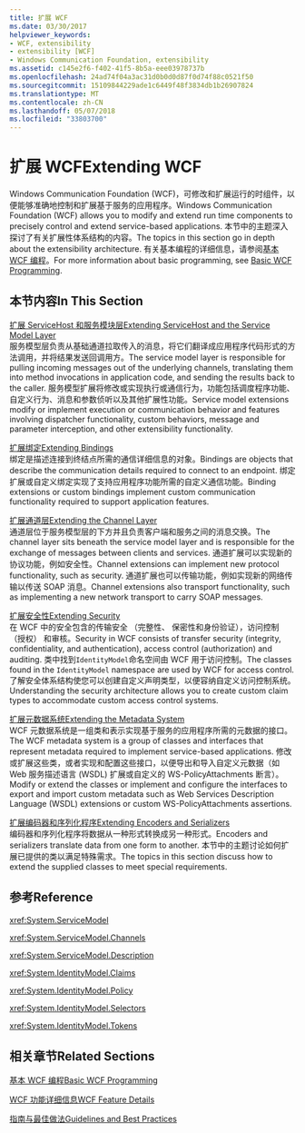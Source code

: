 ```yaml
---
title: 扩展 WCF
ms.date: 03/30/2017
helpviewer_keywords:
- WCF, extensibility
- extensibility [WCF]
- Windows Communication Foundation, extensibility
ms.assetid: c145e2f6-f402-41f5-8b5a-eee03978737b
ms.openlocfilehash: 24ad74f04a3ac31d0b0d0d87f0d74f88c0521f50
ms.sourcegitcommit: 15109844229ade1c6449f48f3834db1b26907824
ms.translationtype: MT
ms.contentlocale: zh-CN
ms.lasthandoff: 05/07/2018
ms.locfileid: "33803700"
---
```

# <a name="extending-wcf"></a><span data-ttu-id="ec20f-102">扩展 WCF</span><span class="sxs-lookup"><span data-stu-id="ec20f-102">Extending WCF</span></span>
<span data-ttu-id="ec20f-103">Windows Communication Foundation (WCF)，可修改和扩展运行的时组件，以便能够准确地控制和扩展基于服务的应用程序。</span><span class="sxs-lookup"><span data-stu-id="ec20f-103">Windows Communication Foundation (WCF) allows you to modify and extend run time components to precisely control and extend service-based applications.</span></span> <span data-ttu-id="ec20f-104">本节中的主题深入探讨了有关扩展性体系结构的内容。</span><span class="sxs-lookup"><span data-stu-id="ec20f-104">The topics in this section go in depth about the extensibility architecture.</span></span> <span data-ttu-id="ec20f-105">有关基本编程的详细信息，请参阅[基本 WCF 编程](../../../../docs/framework/wcf/basic-wcf-programming.md)。</span><span class="sxs-lookup"><span data-stu-id="ec20f-105">For more information about basic programming, see [Basic WCF Programming](../../../../docs/framework/wcf/basic-wcf-programming.md).</span></span>  
  
## <a name="in-this-section"></a><span data-ttu-id="ec20f-106">本节内容</span><span class="sxs-lookup"><span data-stu-id="ec20f-106">In This Section</span></span>  
 [<span data-ttu-id="ec20f-107">扩展 ServiceHost 和服务模块层</span><span class="sxs-lookup"><span data-stu-id="ec20f-107">Extending ServiceHost and the Service Model Layer</span></span>](../../../../docs/framework/wcf/extending/extending-servicehost-and-the-service-model-layer.md)  
 <span data-ttu-id="ec20f-108">服务模型层负责从基础通道拉取传入的消息，将它们翻译成应用程序代码形式的方法调用，并将结果发送回调用方。</span><span class="sxs-lookup"><span data-stu-id="ec20f-108">The service model layer is responsible for pulling incoming messages out of the underlying channels, translating them into method invocations in application code, and sending the results back to the caller.</span></span>  <span data-ttu-id="ec20f-109">服务模型扩展将修改或实现执行或通信行为，功能包括调度程序功能、自定义行为、消息和参数侦听以及其他扩展性功能。</span><span class="sxs-lookup"><span data-stu-id="ec20f-109">Service model extensions modify or implement execution or communication behavior and features involving dispatcher functionality, custom behaviors, message and parameter interception, and other extensibility functionality.</span></span>  
  
 [<span data-ttu-id="ec20f-110">扩展绑定</span><span class="sxs-lookup"><span data-stu-id="ec20f-110">Extending Bindings</span></span>](../../../../docs/framework/wcf/extending/extending-bindings.md)  
 <span data-ttu-id="ec20f-111">绑定是描述连接到终结点所需的通信详细信息的对象。</span><span class="sxs-lookup"><span data-stu-id="ec20f-111">Bindings are objects that describe the communication details required to connect to an endpoint.</span></span> <span data-ttu-id="ec20f-112">绑定扩展或自定义绑定实现了支持应用程序功能所需的自定义通信功能。</span><span class="sxs-lookup"><span data-stu-id="ec20f-112">Binding extensions or custom bindings implement custom communication functionality required to support application features.</span></span>  
  
 [<span data-ttu-id="ec20f-113">扩展通道层</span><span class="sxs-lookup"><span data-stu-id="ec20f-113">Extending the Channel Layer</span></span>](../../../../docs/framework/wcf/extending/extending-the-channel-layer.md)  
 <span data-ttu-id="ec20f-114">通道层位于服务模型层的下方并且负责客户端和服务之间的消息交换。</span><span class="sxs-lookup"><span data-stu-id="ec20f-114">The channel layer sits beneath the service model layer and is responsible for the exchange of messages between clients and services.</span></span> <span data-ttu-id="ec20f-115">通道扩展可以实现新的协议功能，例如安全性。</span><span class="sxs-lookup"><span data-stu-id="ec20f-115">Channel extensions can implement new protocol functionality, such as security.</span></span> <span data-ttu-id="ec20f-116">通道扩展也可以传输功能，例如实现新的网络传输以传送 SOAP 消息。</span><span class="sxs-lookup"><span data-stu-id="ec20f-116">Channel extensions also transport functionality, such as implementing a new network transport to carry SOAP messages.</span></span>  
  
 [<span data-ttu-id="ec20f-117">扩展安全性</span><span class="sxs-lookup"><span data-stu-id="ec20f-117">Extending Security</span></span>](../../../../docs/framework/wcf/extending/extending-security.md)  
 <span data-ttu-id="ec20f-118">在 WCF 中的安全包含的传输安全 （完整性、 保密性和身份验证），访问控制 （授权） 和审核。</span><span class="sxs-lookup"><span data-stu-id="ec20f-118">Security in WCF consists of transfer security (integrity, confidentiality, and authentication), access control (authorization) and auditing.</span></span> <span data-ttu-id="ec20f-119">类中找到`IdentityModel`命名空间由 WCF 用于访问控制。</span><span class="sxs-lookup"><span data-stu-id="ec20f-119">The classes found in the `IdentityModel` namespace are used by WCF for access control.</span></span> <span data-ttu-id="ec20f-120">了解安全体系结构使您可以创建自定义声明类型，以便容纳自定义访问控制系统。</span><span class="sxs-lookup"><span data-stu-id="ec20f-120">Understanding the security architecture allows you to create custom claim types to accommodate custom access control systems.</span></span>  
  
 [<span data-ttu-id="ec20f-121">扩展元数据系统</span><span class="sxs-lookup"><span data-stu-id="ec20f-121">Extending the Metadata System</span></span>](../../../../docs/framework/wcf/extending/extending-the-metadata-system.md)  
 <span data-ttu-id="ec20f-122">WCF 元数据系统是一组类和表示实现基于服务的应用程序所需的元数据的接口。</span><span class="sxs-lookup"><span data-stu-id="ec20f-122">The WCF metadata system is a group of classes and interfaces that represent metadata required to implement service-based applications.</span></span> <span data-ttu-id="ec20f-123">修改或扩展这些类，或者实现和配置这些接口，以便导出和导入自定义元数据（如 Web 服务描述语言 (WSDL) 扩展或自定义的 WS-PolicyAttachments 断言）。</span><span class="sxs-lookup"><span data-stu-id="ec20f-123">Modify or extend the classes or implement and configure the interfaces to export and import custom metadata such as Web Services Description Language (WSDL) extensions or custom WS-PolicyAttachments assertions.</span></span>  
  
 [<span data-ttu-id="ec20f-124">扩展编码器和序列化程序</span><span class="sxs-lookup"><span data-stu-id="ec20f-124">Extending Encoders and Serializers</span></span>](../../../../docs/framework/wcf/extending/extending-encoders-and-serializers.md)  
 <span data-ttu-id="ec20f-125">编码器和序列化程序将数据从一种形式转换成另一种形式。</span><span class="sxs-lookup"><span data-stu-id="ec20f-125">Encoders and serializers translate data from one form to another.</span></span> <span data-ttu-id="ec20f-126">本节中的主题讨论如何扩展已提供的类以满足特殊需求。</span><span class="sxs-lookup"><span data-stu-id="ec20f-126">The topics in this section discuss how to extend the supplied classes to meet special requirements.</span></span>  
  
## <a name="reference"></a><span data-ttu-id="ec20f-127">参考</span><span class="sxs-lookup"><span data-stu-id="ec20f-127">Reference</span></span>  
 <xref:System.ServiceModel>  
  
 <xref:System.ServiceModel.Channels>  
  
 <xref:System.ServiceModel.Description>  
  
 <xref:System.IdentityModel.Claims>  
  
 <xref:System.IdentityModel.Policy>  
  
 <xref:System.IdentityModel.Selectors>  
  
 <xref:System.IdentityModel.Tokens>  
  
## <a name="related-sections"></a><span data-ttu-id="ec20f-128">相关章节</span><span class="sxs-lookup"><span data-stu-id="ec20f-128">Related Sections</span></span>  
 [<span data-ttu-id="ec20f-129">基本 WCF 编程</span><span class="sxs-lookup"><span data-stu-id="ec20f-129">Basic WCF Programming</span></span>](../../../../docs/framework/wcf/basic-wcf-programming.md)  
  
 [<span data-ttu-id="ec20f-130">WCF 功能详细信息</span><span class="sxs-lookup"><span data-stu-id="ec20f-130">WCF Feature Details</span></span>](../../../../docs/framework/wcf/feature-details/index.md)  
  
 [<span data-ttu-id="ec20f-131">指南与最佳做法</span><span class="sxs-lookup"><span data-stu-id="ec20f-131">Guidelines and Best Practices</span></span>](../../../../docs/framework/wcf/guidelines-and-best-practices.md)
